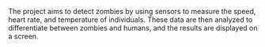 The project aims to detect zombies by using sensors to measure the speed, heart rate, and temperature of individuals. These data are then analyzed to differentiate between zombies and humans, and the results are displayed on a screen.
